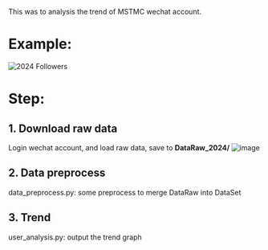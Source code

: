 
This was to analysis the trend of MSTMC wechat account.

# Example:
![2024 Followers](https://github.com/user-attachments/assets/190a07a9-8f6a-41a3-9f68-d7bda561e4f9)


# Step:
## 1. Download raw data
Login wechat account, and load raw data, save to **DataRaw_2024/**
![image](https://github.com/user-attachments/assets/a5cd5a3a-7b14-4958-95c3-aadf448565fb)

## 2. Data preprocess
data_preprocess.py: some preprocess to merge DataRaw into DataSet

## 3. Trend
user_analysis.py: output the trend graph
